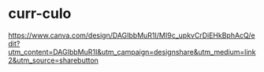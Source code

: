 # curr-culo
https://www.canva.com/design/DAGIbbMuR1I/MI9c_upkvCrDiEHkBphAcQ/edit?utm_content=DAGIbbMuR1I&utm_campaign=designshare&utm_medium=link2&utm_source=sharebutton
